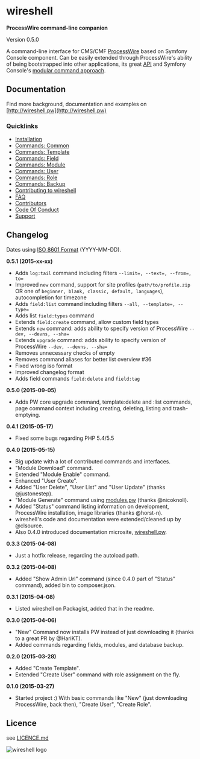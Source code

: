 # wireshell
**ProcessWire command-line companion**

Version 0.5.0

A command-line interface for CMS/CMF [ProcessWire](https://processwire.com) based on Symfony Console component.
Can be easily extended through ProcessWire's ability of being bootstrapped into other applications, its great [API](https://processwire.com/api/) and
Symfony Console's [modular command approach](http://symfony.com/doc/current/components/console/introduction%20%20%20%20%20%20.html).

## Documentation

Find more background, documentation and examples on [http://wireshell.pw](http://wireshell.pw)

### Quicklinks

* [Installation](http://wireshell.pw/#installation)
* [Commands: Common](http://wireshell.pw/#common)
* [Commands: Template](http://wireshell.pw/#template)
* [Commands: Field](http://wireshell.pw/#field)
* [Commands: Module](http://wireshell.pw/#module)
* [Commands: User](http://wireshell.pw/#user)
* [Commands: Role](http://wireshell.pw/#role)
* [Commands: Backup](http://wireshell.pw/#backup)
* [Contributing to wireshell](http://wireshell.pw/#contributing)
* [FAQ](http://wireshell.pw/#faq)
* [Contributors](http://wireshell.pw/#contributors)
* [Code Of Conduct](http://wireshell.pw/#code-of-conduct)
* [Support](http://wireshell.pw/#support)

## Changelog 
Dates using [ISO 8601 Format](http://www.iso.org/iso/iso8601) (YYYY-MM-DD).

**0.5.1 (2015-xx-xx)** 
  - Adds `log:tail` command including filters `--limit=, --text=, --from=, to=`
  - Improved `new` command, support for site profiles (`path/to/profile.zip` OR one of `beginner, blank, classic, default, languages`), autocompletion for timezone
  - Adds `field:list` command including filters `--all, --template=, --type=`
  - Adds list `field:types` command
  - Extends `field:create` command, allow custom field types
  - Extends `new` command: adds ability to specify version of ProcessWire `--dev, --devns, --sha=`
  - Extends `upgrade` command: adds ability to specify version of ProcessWire `--dev, --devns, --sha=`
  - Removes unnecessary checks of empty
  - Removes command aliases for better list overview #36
  - Fixed wrong iso format
  - Improved changelog format
  - Adds field commands `field:delete` and `field:tag`

**0.5.0 (2015-09-05)** 
  - Adds PW core upgrade command, template:delete and :list commands, page command context including creating, deleting, listing and trash-emptying.

**0.4.1 (2015-05-17)** 
 - Fixed some bugs regarding PHP 5.4/5.5

**0.4.0 (2015-05-15)** 
- Big update with a lot of contributed commands and interfaces. 
- "Module Download" command.
- Extended "Module Enable" command.
- Enhanced "User Create". 
- Added "User Delete", "User List" and "User Update" (thanks @justonestep). 
- "Module Generate" command using <a href="http://modules.pw">modules.pw</a> (thanks @nicoknoll). 
- Added "Status" command listing information on development, ProcessWire installation, image libraries (thanks
                  @horst-n).
- wireshell's code and documentation were extended/cleaned up by @clsource. 
- Also 0.4.0 introduced documentation microsite, [wireshell.pw](http://wireshell.pw).

**0.3.3 (2015-04-08)**
- Just a hotfix release, regarding the autoload path.

**0.3.2 (2015-04-08)** 
- Added "Show Admin Url" command (since 0.4.0 part of "Status" command), added bin to composer.json.

**0.3.1 (2015-04-08)** 
- Listed wireshell on Packagist, added that in the readme.

**0.3.0 (2015-04-06)** 
- "New" Command now installs PW instead of just downloading it (thanks to a great PR by @HariKT). 
- Added commands regarding fields, modules, and database backup.

**0.2.0 (2015-03-28)** 
- Added "Create Template".
- Extended "Create User" command with role assignment on the fly.

**0.1.0 (2015-03-27)** 
- Started project :) With basic commands like "New" (just downloading ProcessWire, back then), "Create User", "Create Role".

## Licence

see [LICENCE.md](/LICENCE.md)

![wireshell logo](http://wireshell.pw/logo.png)




